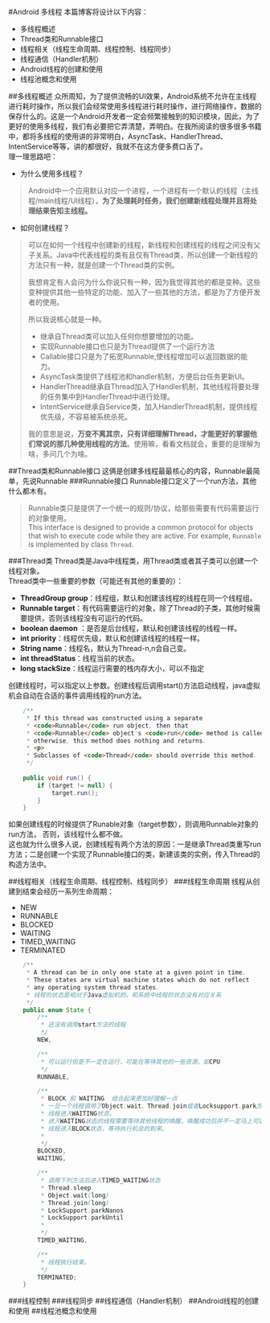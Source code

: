 #Android 多线程
本篇博客将设计以下内容：

* 多线程概述
* Thread类和Runnable接口
* 线程相关（线程生命周期、线程控制、线程同步）
* 线程通信（Handler机制）
* Android线程的创建和使用
* 线程池概念和使用

##多线程概述
众所周知，为了提供流畅的UI效果，Android系统不允许在主线程进行耗时操作，所以我们会经常使用多线程进行耗时操作，进行网络操作，数据的保存什么的。这是一个Android开发者一定会频繁接触到的知识模块，因此，为了更好的使用多线程，我们有必要把它弄清楚，弄明白。在我所阅读的很多很多书籍中，都将多线程的使用讲的非常明白，AsyncTask、HandlerThread、IntentService等等，讲的都很好，我就不在这方便多费口舌了。  
理一理思路吧：

* 为什么使用多线程？  

> Android中一个应用默认对应一个进程，一个进程有一个默认的线程（主线程/main线程/UI线程），**为了处理耗时任务，我们创建新线程处理并且将处理结果告知主线程。**

* 如何创建线程？

> 可以在如何一个线程中创建新的线程，新线程和创建线程的线程之间没有父子关系。Java中代表线程的类有且仅有Thread类，所以创建一个新线程的方法只有一种，就是创建一个Thread类的实例。
> 
> 我想肯定有人会问为什么你说只有一种，因为我觉得其他的都是变种。这些变种提供其他一些特定的功能、加入了一些其他的方法，都是为了方便开发者的使用。  
> 
> 所以我说核心就是一种。
> 
> * 继承自Thread类可以加入任何你想要增加的功能。
> * 实现Runnable接口也只是为Thread提供了一个运行方法
> * Callable接口只是为了拓宽Runnable,使线程增加可以返回数据的能力。
> * AsyncTask类提供了线程池和handler机制，方便后台任务更新UI。  
> * HandlerThread继承自Thread加入了Handler机制，其他线程将要处理的任务集中到HandlerThread中进行处理。  
> * IntentService继承自Service类，加入HandlerThread机制，提供线程优先级，不容易被系统杀死。
> 
> 我的意思是说，**万变不离其宗，只有详细理解Thread，才能更好的掌握他们常说的那几种使用线程的方法**。使用嘛，看看文档就会，重要的是理解为啥，多问几个为啥。

##Thread类和Runnable接口
这俩是创建多线程最最核心的内容，Runnable最简单，先说Runnable
###Runnable接口
Runnable接口定义了一个run方法，其他什么都木有。
> Runnable类只是提供了一个统一的规则/协议，给那些需要有代码需要运行的对象使用。  
 This interface is designed to provide a common protocol for objects that
  wish to execute code while they are active. For example,
  <code>Runnable</code> is implemented by class <code>Thread</code>.
  
###Thread类
Thread类是Java中线程类，用Thread类或者其子类可以创建一个线程对象。  
Thread类中一些重要的参数（可能还有其他的重要的）：  

* **ThreadGroup group**：线程组，默认和创建该线程的线程在同一个线程组。
* **Runnable target**：有代码需要运行的对象，除了Thread的子类，其他时候需要提供，否则该线程没有可运行的代码。
* **boolean daemon** ：是否是后台线程，默认和创建该线程的线程一样。
* **int priority**：线程优先级，默认和创建该线程的线程一样。
* **String name**：线程名，默认为Thread-n,n会自己变。
* **int threadStatus**：线程当前的状态。
* **long stackSize**：线程运行需要的栈内存大小，可以不指定

创建线程时，可以指定以上参数。创建线程后调用start()方法启动线程，java虚拟机会自动在合适的事件调用线程的run方法。

```java
    /**
     * If this thread was constructed using a separate
     * <code>Runnable</code> run object, then that
     * <code>Runnable</code> object's <code>run</code> method is called;
     * otherwise, this method does nothing and returns.
     * <p>
     * Subclasses of <code>Thread</code> should override this method.
     */
     
    public void run() {
        if (target != null) {
            target.run();
        }
    }
```
 如果创建线程的时候提供了Runable对象（target参数），则调用Runnable对象的run方法， 否则，该线程什么都不做。  
这也就为什么很多人说，创建线程有两个方法的原因：一是继承Thread类重写run方法；二是创建一个实现了Runnable接口的类，新建该类的实例，传入Thread的构造方法中。


  
##线程相关（线程生命周期、线程控制、线程同步）
###线程生命周期
线程从创建到结束会经历一系列生命周期：

* NEW
* RUNNABLE
* BLOCKED
* WAITING
* TIMED_WAITING
* TERMINATED

```java
    /**
     * A thread can be in only one state at a given point in time.
     * These states are virtual machine states which do not reflect
     * any operating system thread states.
     * 线程的状态是相对于Java虚拟机的，和系统中线程的状态没有对应关系
     */
    public enum State {
        /**
         * 还没有调用start方法的线程
         */
        NEW,

        /**
         * 可以运行但是不一定在运行，可能在等待其他的一些资源，如CPU
         */
        RUNNABLE,

        /**
         * BLOCK 和 WAITING  结合起来更加好理解一点
         * 一旦一个线程调用了Object.wait、Thread.join或者Locksupport.park方法,
         * 线程进入WAITING状态，
         * 进入WAITING状态的线程需要等待其他线程的唤醒，唤醒成功后并不一定马上可以执行(RUNNABLE)
         * 线程进入BLOCK状态，等待执行机会的到来。
         * 
         */
        BLOCKED,
        WAITING,

        /**
         * 调用下列方法后进入TIMED_WAITING状态
         * Thread.sleep
         * Object.wait(long)
         * Thread.join(long)
         * LockSupport.parkNanos
         * LockSupport.parkUntil
         * 
         */
        TIMED_WAITING,

        /**
         * 线程执行结束。
         */
        TERMINATED;
    }
```





###线程控制
###线程同步
##线程通信（Handler机制）
##Android线程的创建和使用
##线程池概念和使用
 

